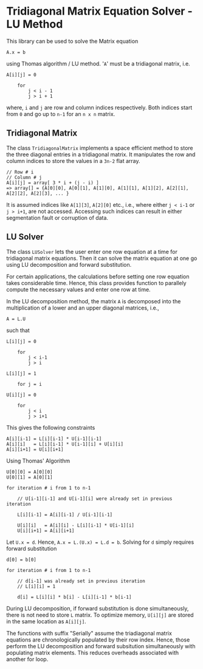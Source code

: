 # Tridiagonal Matrix Equation Solver - LU Method

This library can be used to solve the Matrix equation 
```
A.x = b
```
using Thomas algorithm / LU method.
'`A`' must be a tridiagonal matrix, i.e.
```
A[i][j] = 0

	for 
		j < i - 1
		j > i + 1
```
where, `i` and `j` are row and column indices respectively. Both indices start from `0` and go up to `n-1` for an `n x n` matrix.

## Tridiagonal Matrix

The class `TridiagonalMatrix` implements a space efficient method to store the three diagonal entries in a tridiagonal matrix. It manipulates the row and column indices to store the values in a `3n-2` flat array.
```
// Row # i
// Column # j
A[i][j] = array[ 3 * i + (j - i) ]
=> array[] = {A[0][0], A[0][1], A[1][0], A[1][1], A[1][2], A[2][1], A[2][2], A[2][3], ... }
```
It is assumed indices like `A[1][3]`, `A[2][0]` etc., i.e., where either `j < i-1` or `j > i+1`, are not accessed. Accessing such indices can result in either segmentation fault or corruption of data.

## LU Solver

The class `LUSolver` lets the user enter one row equation at a time for tridiagonal matrix equations. Then it can solve the matrix equation at one go using LU decomposition and forward substitution.

For certain applications, the calculations before setting one row equation takes considerable time. Hence, this class provides function to parallely compute the necessary values and enter one row at time.

In the LU decomposition method, the matrix `A` is decomposed into the multiplication of a lower and an upper diagonal matrices, i.e.,
```
A = L.U
```
such that
```
L[i][j] = 0

	for
		j < i-1
		j > i

L[i][j] = 1

	for j = i
```
```
U[i][j] = 0

	for
		j < i
		j > i+1
```

This gives the following constraints
```
A[i][i-1] = L[i][i-1] * U[i-1][i-1]
A[i][i]   = L[i][i-1] * U[i-1][i] + U[i][i]
A[i][i+1] = U[i][i+1]
```

Using Thomas' Algorithm
```
U[0][0] = A[0][0]
U[0][1] = A[0][1]

for iteration # i from 1 to n-1

	// U[i-1][i-1] and U[i-1][i] were already set in previous iteration

	L[i][i-1] = A[i][i-1] / U[i-1][i-1]

	U[i][i]   = A[i][i] - L[i][i-1] * U[i-1][i]
	U[i][i+1] = A[i][i+1]
```
Let `U.x = d`. Hence, `A.x = L.(U.x) = L.d = b`.
Solving for `d` simply requires forward substitution
```
d[0] = b[0]

for iteration # i from 1 to n-1

	// d[i-1] was already set in previous iteration
	// L[i][i] = 1

	d[i] = L[i][i] * b[i] - L[i][i-1] * b[i-1]
```
During LU decomposition, if forward substitution is done simultaneously, there is not need to store `L` matrix.
To optimize memory, `U[i][j]` are stored in the same location as `A[i][j]`.

The functions with suffix "Serially" assume the triadiagonal matrix equations are chronologically populated by their row index. Hence, those perform the LU decomposition and forward subsitution simultaneously with populating matrix elements. This reduces overheads associated with another for loop.